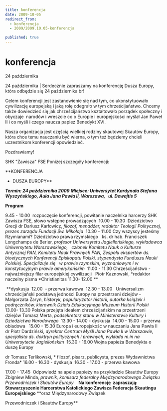```yaml
---
title: konferencja
date: 2009-10-05
redirect_from: 
  - konferencja
  - 2009/2009.10.05-konferencja

published: true
---
```




# konferencja 

<time>24 października</time>

24 października | Serdecznie
zapraszamy na konferencję Dusza Europy, która odbędzie się 24
października br!

Celem konferencji jest zastanowienie się nad tym, co
ukonstytuowało cywilizację europejską i jaką rolę odegrało w tym
chrześcijaństwo. Chcemy także dowiedzieć się jak chrześcijaństwo
kształtowało porządek społeczny i obyczaje&nbsp; narodów i wreszcie co o
Europie i europejskości myślał Jan Paweł II i co myśli i czego naucza
papież Benedykt XVI. 

Nasza organizacja jest częścią wielkiej rodziny skautowej Skautów Europy,&nbsp;
która chce temu nauczaniu być wierna, o tym też będziemy chcieli
uczestnikom konferencji opowiedzieć.

Pozdrawiamy!

SHK "Zawisza" FSE
Poniżej szczegóły konferencji:



**KONFERENCJA 
- DUSZA EUROPY**

***Termin: 
24 października 2009***
***Miejsce: 
Uniwersytet Kardynała Stefana Wyszyńskiego, Aula Jana Pawła II, Warszawa, 
&nbsp;
ul. Dewajtis 5***&nbsp;

**Program**&nbsp;

9.45 - 10.00 
&nbsp;rozpoczęcie konferencji, powitanie naczelnika harcerzy SHK Zawisza 
FSE, słowo wstępne prowadzących&nbsp;
10.00 -
10.30&nbsp; Dziedzictwo Grecji dr Dariusz Karłowicz, *filozof, 
menadżer,* *redaktor Teologii Politycznej, prezes zarządu Fundacji 
Św. Mikołaja*&nbsp;
10.30 -
11.00 Czy wszyscy jesteśmy Rzymianami? Dziedzictwo prawa rzymskiego 
&nbsp;
ks. dr hab. Franciszek Longchamps de Berier, *profesor Uniwersytetu 
Jagiellońskiego, wykładowca Uniwersytetu 
Warszawskiego, &nbsp;
członek Komitetu Nauk o Kulturze Antycznej PAN, Komitetu Nauk 
Prawnych PAN, Zespołu ekspertów ds. bioetycznych Konferencji Episkopatu 
Polski, stypendysta Funduszu Nauki Polskiej. Specjalizuje się &nbsp;
w prawie rzymskim, wyznaniowym i w konstytucyjnym prawie 
amerykańskim*&nbsp;
11.00 - 11.30 
Chrześcijaństwo - najważniejszy filar europejskiej cywilizacji 
&nbsp;
Piotr Kaznowski, *redaktor naczelny pisma 
*Christianitas
11.30- 12.00 **

&nbsp;**dyskusja&nbsp;
12.00 &nbsp;- przerwa 
kawowa&nbsp;
12.30 - 13.00 
&nbsp;
Uniwersalizm chrześcijański podstawą jedności Europy na przestrzeni 
dziejów - Małgorzata Żaryn, *historyk, popularyzator historii, 
autorka książek i podręczników, kierownik Działu Edukacyjnego Muzeum 
Historii Polski*&nbsp;
13.00- 13.30 
Polska przejęta ideałem 
chrześcijańskim na przestrzeni dziejów 
Tomasz Merta, *podsekretarz stanu w Ministerstwie 
Kultury i Dziedzictwa Narodowego*&nbsp;
13.30 -
14.00 - dyskusja&nbsp;
14.00 -
15.00 - przerwa obiadowa &nbsp;
15.00 - 15.30 
Europa i europejskość w nauczaniu Jana Pawła II&nbsp; dr Piotr 
Dardziński, *dyrektor Centrum Myśli Jana Pawła II w Warszawie, 
specjalista ds. doktryn politycznych i prawnych, wykłada m.in 
na Uniwersytecie 
Jagiellońskim*&nbsp;
15.30 - 16.00 
Wojna papieża Benedykta o duszę Europy&nbsp; 

dr Tomasz Terlikowski, *
filozof, pisarz, publicysta, prezes Wydawnictwa&nbsp; Fronda*
16.00 -
16.30 - dyskusja&nbsp;
16.30 - 17.00 - przerwa kawowa&nbsp;

17.00 -
17.45&nbsp; Odpowiedź na apele papieży na przykładzie Skautów Europy 
&nbsp;
Zbigniew Minda, *prawnik, komisarz federalny Międzynarodowego 
Związku Przewodniczek i Skautów Europy*&nbsp;
&nbsp;
**Na konferencję&nbsp;
zapraszają:**
**Stowarzyszenie Harcerstwa 
Katolickiego Zawisza Federacja Skautingu Europejskiego**
**oraz Międzynarodowy Związek 

Przewodniczek i Skautów Europy**





<!--CONTENT FROM OLD SERVER (jos before 2013): 24 października | Serdecznie
zapraszamy na konferencję Dusza Europy, która odbędzie się 24
października br!

Celem konferencji jest zastanowienie się nad tym, co
ukonstytuowało cywilizację europejską i jaką rolę odegrało w tym
chrześcijaństwo. Chcemy także dowiedzieć się jak chrześcijaństwo
kształtowało porządek społeczny i obyczaje&nbsp; narodów i wreszcie co o
Europie i europejskości myślał Jan Paweł II i co myśli i czego naucza
papież Benedykt XVI. 

Nasza organizacja jest częścią wielkiej rodziny skautowej Skautów Europy,&nbsp;
która chce temu nauczaniu być wierna, o tym też będziemy chcieli
uczestnikom konferencji opowiedzieć.

Pozdrawiamy!



SHK "Zawisza" FSE
Poniżej szczegóły konferencji:





**KONFERENCJA 
- DUSZA EUROPY**

***Termin: 
24 października 2009***
***Miejsce: 
Uniwersytet Kardynała Stefana Wyszyńskiego, Aula Jana Pawła II, Warszawa, 
&nbsp;
ul. Dewajtis 5***&nbsp;

**Program**&nbsp;

9.45 - 10.00 
&nbsp;rozpoczęcie konferencji, powitanie naczelnika harcerzy SHK Zawisza 
FSE, słowo wstępne prowadzących&nbsp;
10.00 -
10.30&nbsp; Dziedzictwo Grecji dr Dariusz Karłowicz, *filozof, 
menadżer,* *redaktor Teologii Politycznej, prezes zarządu Fundacji 
Św. Mikołaja*&nbsp;
10.30 -
11.00 Czy wszyscy jesteśmy Rzymianami? Dziedzictwo prawa rzymskiego 
&nbsp;
ks. dr hab. Franciszek Longchamps de Berier, *profesor Uniwersytetu 
Jagiellońskiego, wykładowca Uniwersytetu Warszawskiego, &nbsp;
członek Komitetu Nauk o Kulturze Antycznej PAN, Komitetu Nauk 
Prawnych PAN, Zespołu ekspertów ds. bioetycznych Konferencji Episkopatu 
Polski, stypendysta Funduszu Nauki Polskiej. Specjalizuje się &nbsp;
w prawie rzymskim, wyznaniowym i w konstytucyjnym prawie 
amerykańskim*&nbsp;
11.00 - 11.30 
Chrześcijaństwo - najważniejszy filar europejskiej cywilizacji 
&nbsp;
Piotr Kaznowski, *redaktor naczelny pisma 
*Christianitas
11.30- 12.00 **
&nbsp;**dyskusja&nbsp;
12.00 &nbsp;- przerwa 
kawowa&nbsp;
12.30 - 13.00 
&nbsp;
Uniwersalizm chrześcijański podstawą jedności Europy na przestrzeni 
dziejów - Małgorzata Żaryn, *historyk, popularyzator historii, 
autorka książek i podręczników, kierownik Działu Edukacyjnego Muzeum 
Historii Polski*&nbsp;
13.00- 13.30 
Polska przejęta ideałem chrześcijańskim na przestrzeni dziejów 
Tomasz Merta, *podsekretarz stanu w Ministerstwie 
Kultury i Dziedzictwa Narodowego*&nbsp;
13.30 -
14.00 - dyskusja&nbsp;
14.00 -
15.00 - przerwa obiadowa &nbsp;
15.00 - 15.30 
Europa i europejskość w nauczaniu Jana Pawła II&nbsp; dr Piotr 
Dardziński, *dyrektor Centrum Myśli Jana Pawła II w Warszawie, 
specjalista ds. doktryn politycznych i prawnych, wykłada m.in na Uniwersytecie 
Jagiellońskim*&nbsp;
15.30 - 16.00 
Wojna papieża Benedykta o duszę Europy&nbsp; 

dr Tomasz Terlikowski, *
filozof, pisarz, publicysta, prezes Wydawnictwa&nbsp; Fronda*
16.00 -
16.30 - dyskusja&nbsp;
16.30 - 17.00 - przerwa kawowa&nbsp;
17.00 -
17.45&nbsp; Odpowiedź na apele papieży na przykładzie Skautów Europy 
&nbsp;
Zbigniew Minda, *prawnik, komisarz federalny Międzynarodowego 
Związku Przewodniczek i Skautów Europy*&nbsp;
&nbsp;
**Na konferencję&nbsp;
zapraszają:**
**Stowarzyszenie Harcerstwa 
Katolickiego Zawisza Federacja Skautingu Europejskiego**
**oraz Międzynarodowy Związek 
Przewodniczek i Skautów Europy**




-->

<!--{{json:{"created_date":"2009-10-05 23:10:58","publish_down":"0000-00-00 00:00:00","id":"780"}}}-->